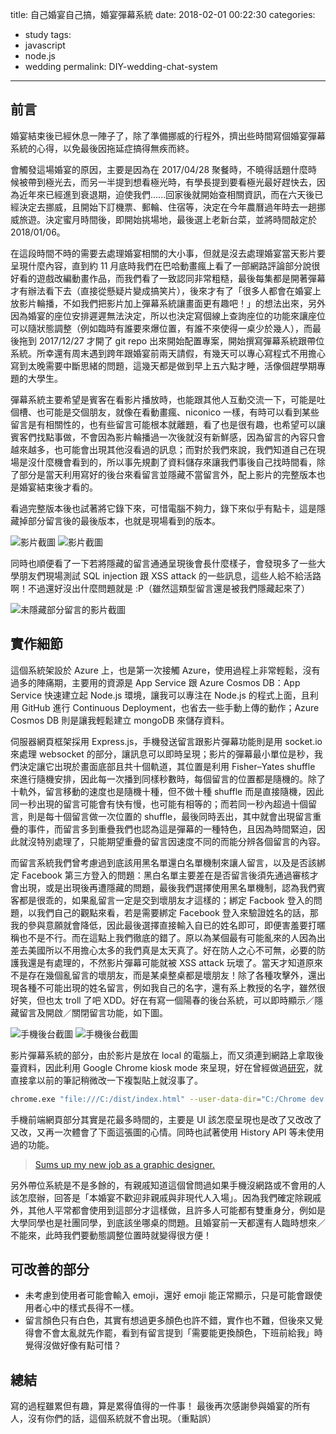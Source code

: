 title: 自己婚宴自己搞，婚宴彈幕系統
date: 2018-02-01 00:22:30
categories:
- study
tags:
- javascript
- node.js
- wedding
permalink: DIY-wedding-chat-system
---
## 前言
婚宴結束後已經休息一陣子了，除了準備挪威的行程外，擠出些時間寫個婚宴彈幕系統的心得，以免最後因拖延症搞得無疾而終。

會觸發這場婚宴的原因，主要是因為在 2017/04/28 聚餐時，不曉得話題什麼時候被帶到極光去，而另一半提到想看極光時，有學長提到要看極光最好趕快去，因為近年來已經進到衰退期，迫使我們......回家後就開始查相關資訊，而在六天後已經決定去挪威，且開始下訂機票、郵輪、住宿等，決定在今年農曆過年時去一趟挪威旅遊。決定蜜月時間後，即開始挑場地，最後選上老新台菜，並將時間敲定於 2018/01/06。

在這段時間不時的需要去處理婚宴相關的大小事，但就是沒去處理婚宴當天影片要呈現什麼內容，直到約 11 月底時我們在巴哈動畫瘋上看了一部網路評論部分說很好看的遊戲改編動畫作品，而我們看了一致認同非常粗糙，最後每集都是開著彈幕才有辦法看下去（直接從懸疑片變成搞笑片），後來才有了「很多人都會在婚宴上放影片輪播，不如我們把影片加上彈幕系統讓畫面更有趣吧！」的想法出來，另外因為婚宴的座位安排遲遲無法決定，所以也決定寫個線上查詢座位的功能來讓座位可以隨狀態調整（例如臨時有誰要來爆位置，有誰不來使得一桌少於幾人），而最後拖到 2017/12/27 才開了 git repo 出來開始配置專案，開始撰寫彈幕系統跟帶位系統。所幸還有周末遇到跨年跟婚宴前兩天請假，有幾天可以專心寫程式不用擔心寫到太晚需要中斷思緒的問題，這幾天都是做到早上五六點才睡，活像個趕學期專題的大學生。

彈幕系統主要希望是賓客在看影片播放時，也能跟其他人互動交流一下，可能是吐個槽、也可能是交個朋友，就像在看動畫瘋、niconico 一樣，有時可以看到某些留言是有相關性的，也有些留言可能根本就離題，看了也是很有趣，也希望可以讓賓客們找點事做，不會因為影片輪播過一次後就沒有新鮮感，因為留言的內容只會越來越多，也可能會出現其他沒看過的訊息；而對於我們來說，我們知道自己在現場是沒什麼機會看到的，所以事先規劃了資料儲存來讓我們事後自己找時間看，除了部分是當天利用寫好的後台來看留言並隱藏不當留言外，配上影片的完整版本也是婚宴結束後才看的。

看過完整版本後也試著將它錄下來，可惜電腦不夠力，錄下來似乎有點卡，這是隱藏掉部分留言後的最後版本，也就是現場看到的版本。

![影片截圖](/blog/images/2018-02-01-DIY-wedding-chat-system/01.jpg "影片截圖")
![影片截圖](/blog/images/2018-02-01-DIY-wedding-chat-system/02.jpg "影片截圖")

同時也順便看了一下若將隱藏的留言通通呈現後會長什麼樣子，會發現多了一些大學朋友們現場測試 SQL injection 跟 XSS attack 的一些訊息，這些人給不給活路啊！不過還好沒出什麼問題就是 :P（雖然這類型留言還是被我們隱藏起來了）

![未隱藏部分留言的影片截圖](/blog/images/2018-02-01-DIY-wedding-chat-system/03.jpg "未隱藏部分留言的影片截圖")

## 實作細節
這個系統架設於 Azure 上，也是第一次接觸 Azure，使用過程上非常輕鬆，沒有過多的陣痛期，主要用的資源是 App Service 跟 Azure Cosmos DB：App Service 快速建立起 Node.js 環境，讓我可以專注在 Node.js 的程式上面，且利用 GitHub 進行 Continuous Deployment，也省去一些手動上傳的動作；Azure Cosmos DB 則是讓我輕鬆建立 mongoDB 來儲存資料。

伺服器網頁框架採用 Express.js，手機發送留言跟影片彈幕功能則是用 socket.io 來處理 websocket 的部分，讓訊息可以即時呈現；影片的彈幕最小單位是秒，我們決定讓它出現於畫面底部且共十個軌道，其位置是利用 Fisher–Yates shuffle 來進行隨機安排，因此每一次播到同樣秒數時，每個留言的位置都是隨機的。除了十軌外，留言移動的速度也是隨機十種，但不做十種 shuffle 而是直接隨機，因此同一秒出現的留言可能會有快有慢，也可能有相等的；而若同一秒內超過十個留言，則是每十個留言做一次位置的 shuffle，最後同時丟出，其中就會出現留言重疊的事件，而留言多到重疊我們也認為這是彈幕的一種特色，且因為時間緊迫，因此就沒特別處理了，只能期望重疊的留言因速度不同的而能分辨各個留言的內容。

而留言系統我們曾考慮過到底該用黑名單還白名單機制來讓人留言，以及是否該綁定 Facebook 第三方登入的問題：黑白名單主要差在是否留言後須先通過審核才會出現，或是出現後再遭隱藏的問題，最後我們選擇使用黑名單機制，認為我們賓客都是很乖的，如果亂留言一定是交到壞朋友才這樣的；綁定 Facbook 登入的問題，以我們自己的觀點來看，若是需要綁定 Facebook 登入來驗證姓名的話，那我的參與意願就會降低，因此最後選擇直接輸入自已的姓名即可，即便害羞要打暱稱也不是不行。而在這點上我們徹底的錯了。原以為某個最有可能亂來的人因為出差去美國所以不用擔心太多的我們真是太天真了。好在防人之心不可無，必要的防護我還是有處理的，不然影片彈幕可能就被 XSS attack 玩壞了。當天才知道原來不是存在幾個亂留言的壞朋友，而是某桌整桌都是壞朋友！除了各種攻擊外，還出現各種不可能出現的姓名留言，例如我自己的名字，還有系上教授的名字，雖然很好笑，但也太 troll 了吧 XDD。好在有寫一個陽春的後台系統，可以即時顯示／隱藏留言及開啟／關閉留言功能，如下圖。

![手機後台截圖](/blog/images/2018-02-01-DIY-wedding-chat-system/04.jpg "手機後台截圖")
![手機後台截圖](/blog/images/2018-02-01-DIY-wedding-chat-system/05.jpg "手機後台截圖")

影片彈幕系統的部分，由於影片是放在 local 的電腦上，而又須連到網路上拿取後臺資料，因此利用 Google Chrome kiosk mode 來呈現，好在曾經做過[研究](/blog/2016/08/02/setup-Google-Chrome-as-kiosk-application-settings/)，就直接拿以前的筆記稍微改一下複製貼上就沒事了。
```bash
chrome.exe "file:///C:/dist/index.html" --user-data-dir="C:/Chrome dev session" --disable-web-security --test-type --disable-translate --kiosk
```

手機前端網頁部分其實是花最多時間的，主要是 UI 該怎麼呈現也是改了又改改了又改，又再一次體會了下面這張圖的心情。同時也試著使用 History API 等未使用過的功能。
<blockquote class="imgur-embed-pub" lang="en" data-id="IKw1B3W"><a href="//imgur.com/IKw1B3W">Sums up my new job as a graphic designer.</a></blockquote><script async src="//s.imgur.com/min/embed.js" charset="utf-8"></script>

另外帶位系統是不是多餘的，有親戚知道這個曾問過如果手機沒網路或不會用的人該怎麼辦，回答是「本婚宴不歡迎非親戚與非現代人入場」。因為我們確定除親戚外，其他人平常都會使用到這部分才這樣做，且許多人可能都有雙重身分，例如是大學同學也是社團同學，到底該坐哪桌的問題。且婚宴前一天都還有人臨時想來／不能來，此時我們要動態調整位置時就變得很方便！

## 可改善的部分
- 未考慮到使用者可能會輸入 emoji，還好 emoji 能正常顯示，只是可能會跟使用者心中的樣式長得不一樣。
- 留言顏色只有白色，其實有想過更多顏色也許不錯，實作也不難，但後來又覺得會不會太亂就先作罷，看到有留言提到「需要能更換顏色，下班前給我」時覺得沒做好像有點可惜？

## 總結
寫的過程雖累但有趣，算是累得值得的一件事！
最後再次感謝參與婚宴的所有人，沒有你們的話，這個系統就不會出現。（重點誤）
